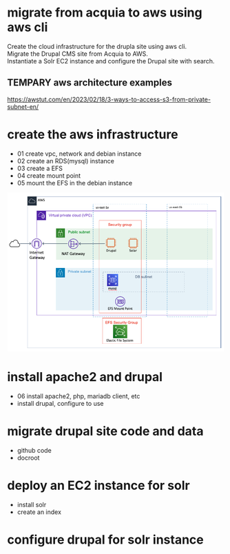 # migrate from acquia to aws using aws cli 
Create the cloud infrastructure for the drupla site using aws cli.  
Migrate the Drupal CMS site from Acquia to AWS.  
Instantiate a Solr EC2 instance and configure the Drupal site with search.  
## TEMPARY aws architecture examples
https://awstut.com/en/2023/02/18/3-ways-to-access-s3-from-private-subnet-en/


# create the aws infrastructure
* 01 create vpc, network and debian instance
* 02 create an RDS(mysql) instance
* 03 create a EFS
* 04 create mount point
* 05 mount the EFS in the debian instance
<img src="https://github.com/hank-greene/migrate-from-acquia-to-aws/blob/main/00-images/drupal-AWS-VPC.png?raw=true" />


# install apache2 and drupal
* 06 install apache2, php, mariadb client, etc
* install drupal, configure to use 

# migrate drupal site code and data
* github code
* docroot

# deploy an EC2 instance for solr
* install solr
* create an index

# configure drupal for solr instance
